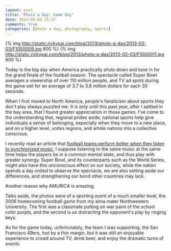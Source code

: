 ```yaml
---
layout: post
title: "Photo a Day: Game Day"
date: 2013-02-03 21:57
comments: true
categories: [photo a day, photography, sports]
---
```


{% img http://static.rickypai.com/blog/2013/photo-a-day/2013-02-03/F1000009.jpg 800 %}
{% img http://static.rickypai.com/blog/2013/photo-a-day/2013-02-03/F1000011.jpg 800 %}

Today is the big day when America practically shuts down and tune in for the grand finale of the football season. The spectacle called Super Bowl averages a viewership of over 110 million people, and TV ad spots during the game sell for an average of 3.7 to 3.8 million dollars for each 30 seconds.

When I first moved to North America, people's fanaticism about sports they don't play always puzzled me. It is only until this past year, after I settled in the bay area, that I found greater appreciation in those games. I've come to the understanding that, regional prides aside, national sports help give individuals a sense of belonging, especially when they move to a new place, and on a higher level, unites regions, and whole nations into a collective conscious.

I recently read an article that [football teams perform better when they listen to synchronized music](http://www.footytube.com/news/guardian/can-music-help-footballers-play-better-L21919?ref=hp_newsfeed), I suppose listening to the same music at the same time helps the players be in a common mental state, and thus play with greater synergy. Super Bowl, and its counterparts such as the World Series, might also have this unconscious effect on our society, while the nation spends a day united to observe the spectacle, we are also setting aside our differences, and strengthening our bond other countries may lack.

Another reason why AMURICA is amazing.

Talks aside, the photos were of a sporting event of a much smaller level, the 2006 homecoming football game from my alma mater Northwestern University. The first was a classmate putting on war paint of the school color purple, and the second is us distracting the opponent's play by ringing keys.

As for the game today, unfortunately, the team I was supporting, the San Francisco 49ers, lost by a thin margin, but it was still an enjoyable experience to crowd around TV, drink beer, and enjoy the dramatic turns of events.
